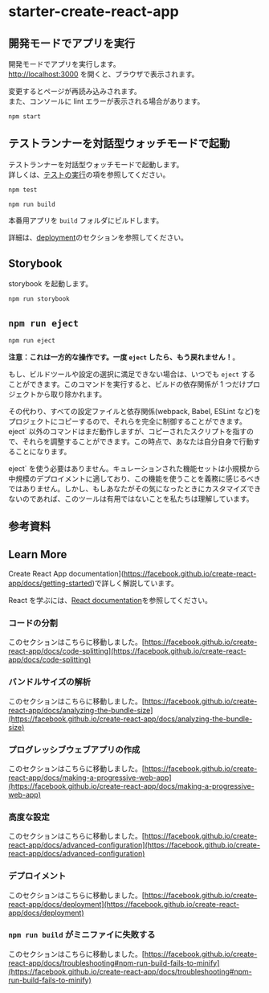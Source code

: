 # starter-create-react-app

## 開発モードでアプリを実行

開発モードでアプリを実行します。  
[http://localhost:3000](http://localhost:3000) を開くと、ブラウザで表示されます。

変更するとページが再読み込みされます。  
また、コンソールに lint エラーが表示される場合があります。

```bash
npm start
```

## テストランナーを対話型ウォッチモードで起動

テストランナーを対話型ウォッチモードで起動します。  
詳しくは、[テストの実行](https://facebook.github.io/create-react-app/docs/running-tests)の項を参照してください。

```bash
npm test
```

```bash
npm run build
```

本番用アプリを `build` フォルダにビルドします。

詳細は、[deployment](https://facebook.github.io/create-react-app/docs/deployment)のセクションを参照してください。

## Storybook

storybook を起動します。

```bash
npm run storybook
```

## `npm run eject`

```bash
npm run eject
```

**注意：これは一方的な操作です。一度 `eject` したら、もう戻れません！**。

もし、ビルドツールや設定の選択に満足できない場合は、いつでも `eject` することができます。このコマンドを実行すると、ビルドの依存関係が 1 つだけプロジェクトから取り除かれます。

その代わり、すべての設定ファイルと依存関係(webpack, Babel, ESLint など)をプロジェクトにコピーするので、それらを完全に制御することができます。eject` 以外のコマンドはまだ動作しますが、コピーされたスクリプトを指すので、それらを調整することができます。この時点で、あなたは自分自身で行動することになります。

eject` を使う必要はありません。キュレーションされた機能セットは小規模から中規模のデプロイメントに適しており、この機能を使うことを義務に感じるべきではありません。しかし、もしあなたがその気になったときにカスタマイズできないのであれば、このツールは有用ではないことを私たちは理解しています。

## 参考資料

## Learn More

Create React App documentation](https://facebook.github.io/create-react-app/docs/getting-started)で詳しく解説しています。

React を学ぶには、[React documentation](https://reactjs.org/)を参照してください。

### コードの分割

このセクションはこちらに移動しました。[https://facebook.github.io/create-react-app/docs/code-splitting](https://facebook.github.io/create-react-app/docs/code-splitting)

### バンドルサイズの解析

このセクションはこちらに移動しました。[https://facebook.github.io/create-react-app/docs/analyzing-the-bundle-size](https://facebook.github.io/create-react-app/docs/analyzing-the-bundle-size)

### プログレッシブウェブアプリの作成

このセクションはこちらに移動しました。[https://facebook.github.io/create-react-app/docs/making-a-progressive-web-app](https://facebook.github.io/create-react-app/docs/making-a-progressive-web-app)

### 高度な設定

このセクションはこちらに移動しました。[https://facebook.github.io/create-react-app/docs/advanced-configuration](https://facebook.github.io/create-react-app/docs/advanced-configuration)

### デプロイメント

このセクションはこちらに移動しました。[https://facebook.github.io/create-react-app/docs/deployment](https://facebook.github.io/create-react-app/docs/deployment)

### `npm run build` がミニファイに失敗する

このセクションはこちらに移動しました。[https://facebook.github.io/create-react-app/docs/troubleshooting#npm-run-build-fails-to-minify](https://facebook.github.io/create-react-app/docs/troubleshooting#npm-run-build-fails-to-minify)
